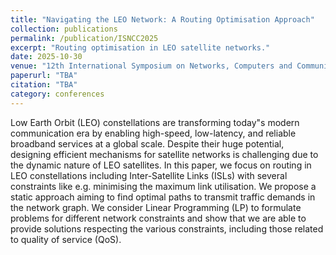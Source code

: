 ```yaml
---
title: "Navigating the LEO Network: A Routing Optimisation Approach"
collection: publications
permalink: /publication/ISNCC2025
excerpt: "Routing optimisation in LEO satellite networks."
date: 2025-10-30
venue: "12th International Symposium on Networks, Computers and Communications (ISNCC"25)"
paperurl: "TBA"
citation: "TBA"
category: conferences
---
```


Low Earth Orbit (LEO) constellations are transforming today"s modern communication era by enabling high-speed, low-latency, and reliable broadband services at a global scale. Despite their huge potential, designing efficient mechanisms for satellite networks is challenging due to the dynamic nature of LEO satellites. In this paper, we focus on routing in LEO constellations including Inter-Satellite Links (ISLs) with several constraints like e.g. minimising the maximum link utilisation. We propose a static approach aiming to find optimal paths to transmit traffic demands in the network graph. We consider Linear Programming (LP) to formulate problems for different network constraints and show that we are able to provide solutions respecting the various constraints, including those related to quality of service (QoS).
